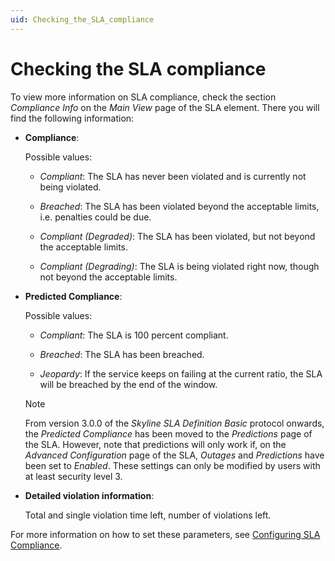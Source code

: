 ```yaml
---
uid: Checking_the_SLA_compliance
---
```


# Checking the SLA compliance

To view more information on SLA compliance, check the section *Compliance Info* on the *Main View* page of the SLA element. There you will find the following information:

- **Compliance**:

    Possible values:

    - *Compliant*: The SLA has never been violated and is currently not being violated.

    - *Breached*: The SLA has been violated beyond the acceptable limits, i.e. penalties could be due.

    - *Compliant (Degraded)*: The SLA has been violated, but not beyond the acceptable limits.

    - *Compliant (Degrading)*: The SLA is being violated right now, though not beyond the acceptable limits.

- **Predicted Compliance**:

    Possible values:

    - *Compliant*: The SLA is 100 percent compliant.

    - *Breached*: The SLA has been breached.

    - *Jeopardy*: If the service keeps on failing at the current ratio, the SLA will be breached by the end of the window.

    > [!NOTE]
    > From version 3.0.0 of the *Skyline SLA Definition Basic* protocol onwards, the *Predicted Compliance* has been moved to the *Predictions* page of the SLA. However, note that predictions will only work if, on the *Advanced Configuration* page of the SLA, *Outages* and *Predictions* have been set to *Enabled*. These settings can only be modified by users with at least security level 3.

- **Detailed violation information**:

    Total and single violation time left, number of violations left.

For more information on how to set these parameters, see [Configuring SLA Compliance](xref:Configuring_SLA_Compliance).
